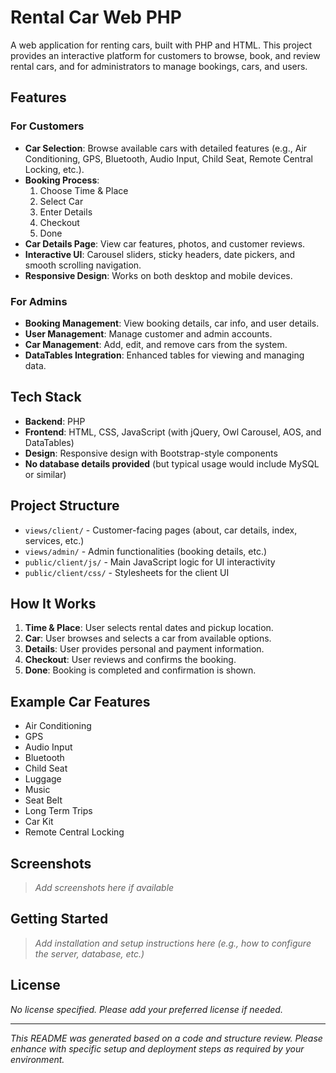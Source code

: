 # Rental Car Web PHP

A web application for renting cars, built with PHP and HTML. This project provides an interactive platform for customers to browse, book, and review rental cars, and for administrators to manage bookings, cars, and users.

## Features

### For Customers
- **Car Selection**: Browse available cars with detailed features (e.g., Air Conditioning, GPS, Bluetooth, Audio Input, Child Seat, Remote Central Locking, etc.).
- **Booking Process**: 
  1. Choose Time & Place
  2. Select Car
  3. Enter Details
  4. Checkout
  5. Done
- **Car Details Page**: View car features, photos, and customer reviews.
- **Interactive UI**: Carousel sliders, sticky headers, date pickers, and smooth scrolling navigation.
- **Responsive Design**: Works on both desktop and mobile devices.

### For Admins
- **Booking Management**: View booking details, car info, and user details.
- **User Management**: Manage customer and admin accounts.
- **Car Management**: Add, edit, and remove cars from the system.
- **DataTables Integration**: Enhanced tables for viewing and managing data.

## Tech Stack

- **Backend**: PHP
- **Frontend**: HTML, CSS, JavaScript (with jQuery, Owl Carousel, AOS, and DataTables)
- **Design**: Responsive design with Bootstrap-style components
- **No database details provided** (but typical usage would include MySQL or similar)

## Project Structure

- `views/client/` - Customer-facing pages (about, car details, index, services, etc.)
- `views/admin/` - Admin functionalities (booking details, etc.)
- `public/client/js/` - Main JavaScript logic for UI interactivity
- `public/client/css/` - Stylesheets for the client UI

## How It Works

1. **Time & Place**: User selects rental dates and pickup location.
2. **Car**: User browses and selects a car from available options.
3. **Details**: User provides personal and payment information.
4. **Checkout**: User reviews and confirms the booking.
5. **Done**: Booking is completed and confirmation is shown.

## Example Car Features

- Air Conditioning
- GPS
- Audio Input
- Bluetooth
- Child Seat
- Luggage
- Music
- Seat Belt
- Long Term Trips
- Car Kit
- Remote Central Locking

## Screenshots

> _Add screenshots here if available_

## Getting Started

> _Add installation and setup instructions here (e.g., how to configure the server, database, etc.)_

## License

_No license specified. Please add your preferred license if needed._

---

*This README was generated based on a code and structure review. Please enhance with specific setup and deployment steps as required by your environment.*
